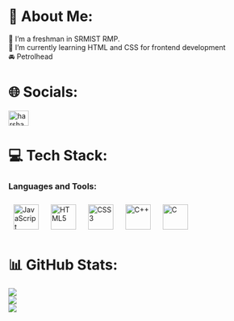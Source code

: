 # 💫 About Me:
🔭 I’m a freshman in SRMIST RMP.<br>🌱 I’m currently learning HTML and CSS for frontend development<br> 🚘 Petrolhead


# 🌐 Socials:
<a href="https://linkedin.com/in/harsha-egiteela-490458320" target="blank"><img align="center" src="https://raw.githubusercontent.com/rahuldkjain/github-profile-readme-generator/master/src/images/icons/Social/linked-in-alt.svg" alt="harsha egiteela" height="30" width="40" /></a>

</p>

# 💻 Tech Stack:
<h3 align="left">Languages and Tools:</h3>

<P>
  <a href="https://www.javascript.com/" target="_blank"><img style="margin: 10px" src="https://profilinator.rishav.dev/skills-assets/javascript-original.svg" alt="JavaScript" height="50" /></a>  
<a href="https://en.wikipedia.org/wiki/HTML5" target="_blank"><img style="margin: 10px" src="https://profilinator.rishav.dev/skills-assets/html5-original-wordmark.svg" alt="HTML5" height="50" /></a>  
<a href="https://www.w3schools.com/css/" target="_blank"><img style="margin: 10px" src="https://profilinator.rishav.dev/skills-assets/css3-original-wordmark.svg" alt="CSS3" height="50" /></a>  
<a href="https://www.cplusplus.com/" target="_blank"><img style="margin: 10px" src="https://profilinator.rishav.dev/skills-assets/cplusplus-original.svg" alt="C++" height="50" /></a>  
<a href="https://www.cprogramming.com/" target="_blank"><img style="margin: 10px" src="https://profilinator.rishav.dev/skills-assets/c-original.svg" alt="C" height="50" /></a>  
</P>




# 📊 GitHub Stats:
![](https://github-readme-stats.vercel.app/api?username=harshaegiteela&theme=dark&hide_border=false&include_all_commits=false&count_private=false)<br/>
![](https://github-readme-streak-stats.herokuapp.com/?user=harshaegiteela&theme=dark&hide_border=false)<br/>
![](https://github-readme-stats.vercel.app/api/top-langs/?username=harshaegiteela&theme=dark&hide_border=false&include_all_commits=false&count_private=false&layout=compact)
